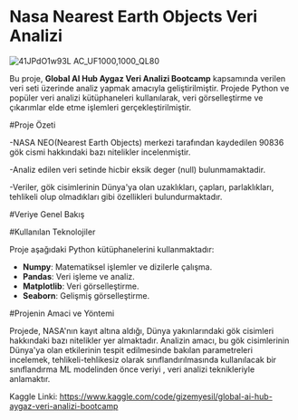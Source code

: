 # **Nasa Nearest Earth Objects Veri Analizi**


![41JPdO1w93L _AC_UF1000,1000_QL80_](https://github.com/user-attachments/assets/232c9247-594e-43ea-a87b-fc6d336ac0fc)

Bu proje, **Global AI Hub Aygaz Veri Analizi Bootcamp** kapsamında verilen veri seti üzerinde analiz yapmak amacıyla geliştirilmiştir. Projede Python ve popüler veri analizi kütüphaneleri kullanılarak, veri görselleştirme ve çıkarımlar elde etme işlemleri gerçekleştirilmiştir.

#Proje Özeti

-NASA NEO(Nearest Earth Objects) merkezi tarafından kaydedilen 90836 gök cismi hakkındaki bazı nitelikler incelenmiştir.

-Analiz edilen veri setinde hicbir eksik deger (null) bulunmamaktadir.

-Veriler, gök cisimlerinin Dünya'ya olan uzaklıkları, çapları, parlaklıkları, tehlikeli olup olmadıkları gibi özellikleri bulundurmaktadır.

#Veriye Genel Bakış


#Kullanılan Teknolojiler

Proje aşağıdaki Python kütüphanelerini kullanmaktadır:

- **Numpy**: Matematiksel işlemler ve dizilerle çalışma.
- **Pandas**: Veri işleme ve analiz.
- **Matplotlib**: Veri görselleştirme.
- **Seaborn**: Gelişmiş görselleştirme.


 #Projenin Amaci ve Yöntemi

 Projede, NASA'nın kayıt altına aldığı, Dünya yakınlarındaki gök cisimleri hakkındaki bazı nitelikler yer almaktadır. Analizin amacı, bu gök cisimlerinin Dünya'ya olan etkilerinin tespit edilmesinde bakılan parametreleri incelemek, tehlikeli-tehlikesiz olarak sınıflandırılmasında kullanılacak bir sınıflandırma ML modelinden önce veriyi , veri analizi teknikleriyle anlamaktır.

Kaggle Linki: https://www.kaggle.com/code/gizemyesil/global-ai-hub-aygaz-veri-analizi-bootcamp
